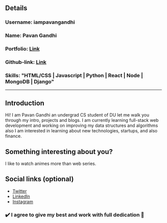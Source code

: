 ## Details

### Username: iampavangandhi

### Name: Pavan Gandhi

### Portfolio: [Link](https://iampavangandhi.github.io)

### Github-link: [Link](https://github.com/iampavangandhi)

### Skills: "HTML/CSS | Javascript | Python | React | Node | MongoDB | Django"

___

## Introduction

Hi! I am Pavan Gandhi an undergrad CS student of DU let me walk you through my intro, projects and blogs.
I am currently learning full-stack web development and working on improving my data structures and algorithms also I am interested in learning about new technologies, startups, and also finance.

## Something interesting about you?

I like to watch animes more than web series.

## Social links (optional)

- [Twitter](https://twitter.com/iampavangandhi)
- [LinkedIn](https://linkedin.com/in/iampavangandhi)
- [Instagram](https://instagram.com/iampavangandhi)

### :heavy_check_mark: I agree to give my best and work with full dedication :100:
